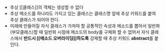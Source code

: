 - 추상 [[클래스]]의 객체는 생성할 수 없다
- 추상 메소드를 하나라도 가지고 있는 클래스는 클래스명 앞에 추상 키워드를 붙여 추상 클래스가 되어야 한다.
- 미래에 만들어질 자식 클래스가 가져야 할 공통적인 속성과 메소드를 뽑아서 일반화(부모클래스)할 때 일반화 시점에 메소드의 body를 구체화 할 수 없어서 자식 클래스에서 **반드시 [[메소드 오버라이딩]]하도록** 강제할 때 추상 키워드 **abstract**를 붙인다.
